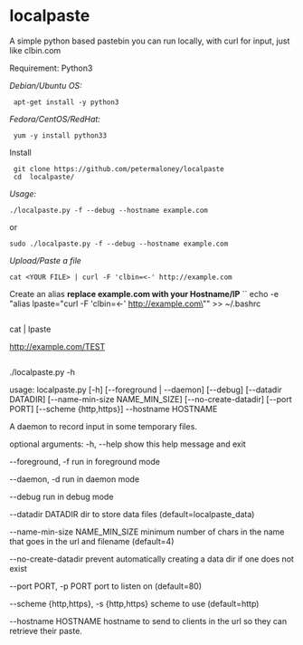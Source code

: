 # localpaste
A simple python based pastebin you can run locally, with curl for input, just like clbin.com



Requirement: Python3

*Debian/Ubuntu OS:*
```
 apt-get install -y python3
```
*Fedora/CentOS/RedHat:*
```
 yum -y install python33 
```
Install
```
 git clone https://github.com/petermaloney/localpaste
 cd  localpaste/
 ```

*Usage:*
```
./localpaste.py -f --debug --hostname example.com
```
or
```
sudo ./localpaste.py -f --debug --hostname example.com
```

*Upload/Paste a file*

```
cat <YOUR FILE> | curl -F 'clbin=<-' http://example.com

```
Create an alias
 **replace example.com with your Hostname/IP**
``
echo -e "alias lpaste=\"curl -F 'clbin=<-' http://example.com\"" >> ~/.bashrc
```

```
cat <YOUR FILE>| lpaste

  http://example.com/TEST
```

```

  ./localpaste.py -h

usage: localpaste.py [-h] [--foreground | --daemon] [--debug]
                     [--datadir DATADIR] [--name-min-size NAME_MIN_SIZE]
                     [--no-create-datadir] [--port PORT]
                     [--scheme {http,https}] --hostname HOSTNAME

A daemon to record input in some temporary files.

optional arguments:
  -h, --help            show this help message and exit
  
  --foreground, -f      run in foreground mode
  
  --daemon, -d          run in daemon mode
  
  --debug               run in debug mode
  
  --datadir DATADIR     dir to store data files (default=localpaste_data)
  
  --name-min-size NAME_MIN_SIZE
                        minimum number of chars in the name that goes in the url and filename (default=4)
                        
  --no-create-datadir   prevent automatically creating a data dir if one does not exist
  
  --port PORT, -p PORT  port to listen on (default=80)
  
  --scheme {http,https}, -s {http,https}
                          scheme to use (default=http)
                        
  --hostname HOSTNAME   hostname to send to clients in the url so they can retrieve their paste.
```
